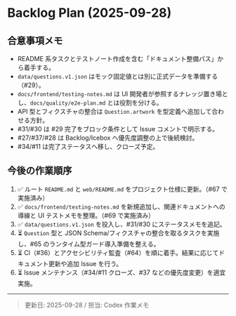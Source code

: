 # Backlog Plan (2025-09-28)

## 合意事項メモ

- README 系タスクとテストノート作成を含む「ドキュメント整備パス」から着手する。
- `data/questions.v1.json` はモック固定値とは別に正式データを準備する（#29）。
- `docs/frontend/testing-notes.md` は UI 開発者が参照するナレッジ置き場とし、`docs/quality/e2e-plan.md` とは役割を分ける。
- API 型とフィクスチャの整合は `Question.artwork` を型定義へ追加して合わせる方針。
- #31/#30 は #29 完了をブロック条件として Issue コメントで明示する。
- #27/#37/#28 は Backlog/Icebox へ優先度調整の上で後続検討。
- #34/#11 は完了ステータスへ移し、クローズ予定。

## 今後の作業順序

1. ✅ ルート `README.md` と `web/README.md` をプロジェクト仕様に更新。（#67 で実施済み）
2. ✅ `docs/frontend/testing-notes.md` を新規追加し、関連ドキュメントへの導線と UI テストメモを整理。（#69 で実施済み）
3. ✅ `data/questions.v1.json` を投入し、#31/#30 にステータスメモを追記。
4. ⏳ `Question` 型と JSON Schema/フィクスチャの整合を取るタスクを実施し、#65 のランタイム型ガード導入準備を整える。
5. ⏳ CI（#36）とアクセシビリティ監査（#64）を順に着手。結果に応じてドキュメント更新や追加 Issue を行う。
6. ⏳ Issue メンテナンス（#34/#11 クローズ、#37 などの優先度変更）を適宜実施。

---

> 更新日: 2025-09-28 / 担当: Codex 作業メモ
